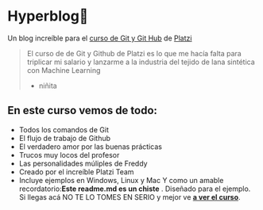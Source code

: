 # Hyperblog💚
Un blog increíble para el [curso de Git y Git Hub](http://https://platzi.com/cursos/git-github/ "curso de Git y Git Hub") de [Platzi](http://https://platzi.com/cursos/git-github/ "Platzi")
> El curso de de Git y Github de Platzi es lo que me hacía falta para triplicar mi salario y lanzarme a la industria del tejido de lana sintética con Machine Learning
> - niñita

## En este curso vemos de todo:
* Todos los comandos de Git
* El flujo de trabajo de Github 
* El verdadero amor por las buenas prácticas 
* Trucos muy locos del profesor
* Las personalidades múliples de Freddy
* Creado por el increíble Platzi Team
* Incluye ejemplos en Windows, Linux y Mac
Y como un amable recordatorio:**Este readme.md es un chiste** . Diseñado para el ejemplo. Si llegas acá NO TE LO TOMES EN SERIO y mejor ve [**a ver el curso**](http://https://platzi.com/cursos/git-github/ "a ver el curso ").
